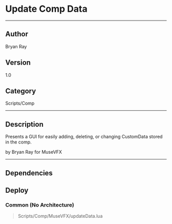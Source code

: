# Update Comp Data
___

## Author
Bryan Ray

## Version
1.0

## Category
Scripts/Comp

___

## Description
<p>Presents a GUI for easily adding, deleting, or changing CustomData stored in the comp.</p>

<p>by Bryan Ray for MuseVFX</p>

___

## Dependencies

## Deploy

### Common (No Architecture)

> Scripts/Comp/MuseVFX/updateData.lua  
